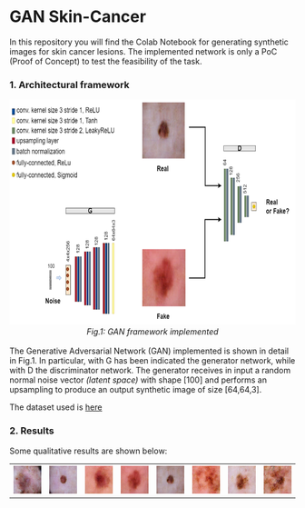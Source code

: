 # GAN Skin-Cancer


In this repository you will find the Colab Notebook for generating synthetic images for skin cancer lesions.
The implemented network is only a PoC (Proof of Concept) to test the feasibility of the task.

<div>
  <h3>1. Architectural framework</h3>

  <div align="center">
    <img src="https://github.com/GiuseppeCannata/GAN-skin-cancer/blob/master/imgs/GAN_architecture.png" height="397" weight="735">
    <br>
    <figcaption ><em>Fig.1: GAN framework implemented</em></figcaption>
  </div>
  <br>
  The Generative Adversarial Network (GAN) implemented is shown in detail in Fig.1. In particular, with G has been indicated the generator network, while with D the 
  discriminator network. The generator receives in input a random normal noise vector <i>(latent space)</i> with shape [100] and performs an upsampling to produce an output 
  synthetic image of size [64,64,3]. 

  The dataset used is <a href="https://www.kaggle.com/kmader/skin-cancer-mnist-ham10000"> here </a>

  <h3>2. Results </h3>
  Some qualitative results are shown below:
  <br>
  
  <table>
    <tr>
      <th><img src="https://github.com/GiuseppeCannata/GAN-skin-cancer/blob/master/imgs/gen_1.png"></th>
      <th><img src="https://github.com/GiuseppeCannata/GAN-skin-cancer/blob/master/imgs/gen_2.png"></th>
      <th><img src="https://github.com/GiuseppeCannata/GAN-skin-cancer/blob/master/imgs/gen_3.png"></th>
      <th><img src="https://github.com/GiuseppeCannata/GAN-skin-cancer/blob/master/imgs/gen_4.png"></th>
      <th><img src="https://github.com/GiuseppeCannata/GAN-skin-cancer/blob/master/imgs/gen_5.png"></th>
      <th><img src="https://github.com/GiuseppeCannata/GAN-skin-cancer/blob/master/imgs/gen_6.png"></th>
      <th><img src="https://github.com/GiuseppeCannata/GAN-skin-cancer/blob/master/imgs/gen_7.png"></th>
      <th><img src="https://github.com/GiuseppeCannata/GAN-skin-cancer/blob/master/imgs/gen_8.png"></th>
    </tr>
  </table>
</div>
